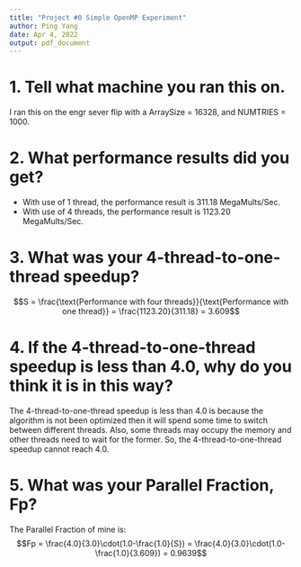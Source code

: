 ```yaml
---
title: "Project #0 Simple OpenMP Experiment"
author: Ping Yang
date: Apr 4, 2022
output: pdf_document
---
```


# 1. Tell what machine you ran this on.

I ran this on the engr sever flip with a ArraySize = 16328, and NUMTRIES = 1000.

# 2. What performance results did you get?

- With use of 1 thread, the performance result is 311.18 MegaMults/Sec.
- With use of 4 threads, the performance result is 1123.20 MegaMults/Sec.

# 3. What was your 4-thread-to-one-thread speedup?

$$S = \frac{\text{Performance with four threads}}{\text{Performance with one thread}} = \frac{1123.20}{311.18} = 3.609$$

# 4. If the 4-thread-to-one-thread speedup is less than 4.0, why do you think it is in this way?

The 4-thread-to-one-thread speedup is less than 4.0 is because the algorithm is not been optimized then it will spend some time to switch between different threads. Also, some threads may occupy the memory and other threads need to wait for the former. So, the 4-thread-to-one-thread speedup cannot reach 4.0.

# 5. What was your Parallel Fraction, Fp?

The Parallel Fraction of mine is:
$$Fp = \frac{4.0}{3.0}\cdot(1.0-\frac{1.0}{S}) = \frac{4.0}{3.0}\cdot(1.0-\frac{1.0}{3.609}) = 0.9639$$